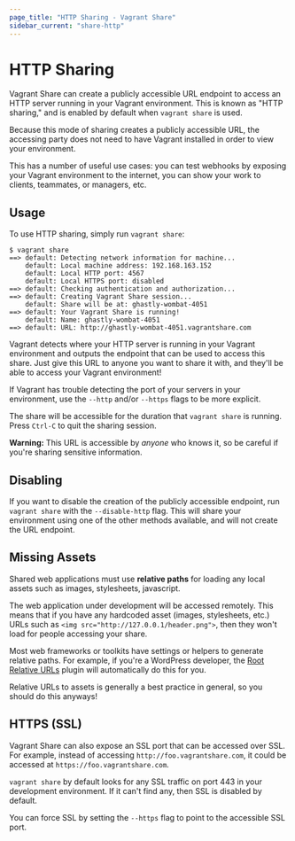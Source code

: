 ```yaml
---
page_title: "HTTP Sharing - Vagrant Share"
sidebar_current: "share-http"
---
```


# HTTP Sharing

Vagrant Share can create a publicly accessible URL endpoint to access an
HTTP server running in your Vagrant environment. This is known as "HTTP
sharing," and is enabled by default when `vagrant share` is used.

Because this mode of sharing creates a publicly accessible URL, the accessing
party does not need to have Vagrant installed in order to view your environment.

This has a number of useful use cases: you can test webhooks by exposing
your Vagrant environment to the internet, you can show your work to clients,
teammates, or managers, etc.

## Usage

To use HTTP sharing, simply run `vagrant share`:

```
$ vagrant share
==> default: Detecting network information for machine...
    default: Local machine address: 192.168.163.152
    default: Local HTTP port: 4567
    default: Local HTTPS port: disabled
==> default: Checking authentication and authorization...
==> default: Creating Vagrant Share session...
    default: Share will be at: ghastly-wombat-4051
==> default: Your Vagrant Share is running!
    default: Name: ghastly-wombat-4051
==> default: URL: http://ghastly-wombat-4051.vagrantshare.com
```

Vagrant detects where your HTTP server is running in your Vagrant environment
and outputs the endpoint that can be used to access this share. Just give
this URL to anyone you want to share it with, and they'll be able to access
your Vagrant environment!

If Vagrant has trouble detecting the port of your servers in your environment,
use the `--http` and/or `--https` flags to be more explicit.

The share will be accessible for the duration that `vagrant share` is running.
Press `Ctrl-C` to quit the sharing session.

<div class="alert alert-block alert-warn">
<strong>Warning:</strong> This URL is accessible by <em>anyone</em>
who knows it, so be careful if you're sharing sensitive information.
</div>

## Disabling

If you want to disable the creation of the publicly accessible endpoint,
run `vagrant share` with the `--disable-http` flag. This will share your
environment using one of the other methods available, and will not create
the URL endpoint.

## Missing Assets

Shared web applications must use **relative paths** for loading any
local assets such as images, stylesheets, javascript.

The web application under development will be accessed remotely. This means
that if you have any hardcoded asset (images, stylesheets, etc.) URLs
such as `<img src="http://127.0.0.1/header.png">`, then they won't load
for people accessing your share.

Most web frameworks or toolkits have settings or helpers to generate
relative paths. For example, if you're a WordPress developer, the
[Root Relative URLs](http://wordpress.org/plugins/root-relative-urls/) plugin
will automatically do this for you.

Relative URLs to assets is generally a best practice in general, so you
should do this anyways!

## HTTPS (SSL)

Vagrant Share can also expose an SSL port that can be accessed over
SSL. For example, instead of accessing `http://foo.vagrantshare.com`, it
could be accessed at `https://foo.vagrantshare.com`.

`vagrant share` by default looks for any SSL traffic on port 443 in your
development environment. If it can't find any, then SSL is disabled by
default.

You can force SSL by setting the `--https` flag to point to the accessible
SSL port.
